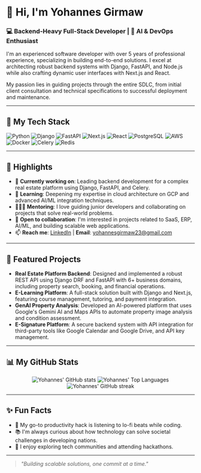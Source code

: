 # 👋 Hi, I'm Yohannes Girmaw

### 💻 Backend-Heavy Full-Stack Developer | 🚀 AI & DevOps Enthusiast

I'm an experienced software developer with over 5 years of professional experience, specializing in building end-to-end solutions. I excel at architecting robust backend systems with Django, FastAPI, and Node.js while also crafting dynamic user interfaces with Next.js and React.

My passion lies in guiding projects through the entire SDLC, from initial client consultation and technical specifications to successful deployment and maintenance.

---

## 🚀 My Tech Stack

![Python](https://img.shields.io/badge/Python-3776AB?style=for-the-badge&logo=python&logoColor=white)
![Django](https://img.shields.io/badge/Django-092E20?style=for-the-badge&logo=django&logoColor=white)
![FastAPI](https://img.shields.io/badge/FastAPI-005571?style=for-the-badge&logo=fastapi&logoColor=white)
![Next.js](https://img.shields.io/badge/Next.js-000000?style=for-the-badge&logo=nextdotjs&logoColor=white)
![React](https://img.shields.io/badge/React-20232A?style=for-the-badge&logo=react&logoColor=61DAFB)
![PostgreSQL](https://img.shields.io/badge/PostgreSQL-316192?style=for-the-badge&logo=postgresql&logoColor=white)
![AWS](https://img.shields.io/badge/AWS-232F3E?style=for-the-badge&logo=amazonaws&logoColor=white)
![Docker](https://img.shields.io/badge/Docker-2496ED?style=for-the-badge&logo=docker&logoColor=white)
![Celery](https://img.shields.io/badge/Celery-378A3C?style=for-the-badge&logo=celery&logoColor=white)
![Redis](https://img.shields.io/badge/Redis-DC382D?style=for-the-badge&logo=redis&logoColor=white)

---

## 🌟 Highlights

* 🔭 **Currently working on**: Leading backend development for a complex real estate platform using Django, FastAPI, and Celery.
* 🌱 **Learning**: Deepening my expertise in cloud architecture on GCP and advanced AI/ML integration techniques.
* 🧑‍🤝‍🧑 **Mentoring**: I love guiding junior developers and collaborating on projects that solve real-world problems.
* 🤝 **Open to collaboration**: I'm interested in projects related to SaaS, ERP, AI/ML, and building scalable web applications.
* 📫 **Reach me**: [LinkedIn](https://linkedin.com/in/yohannesgirmaw) | **Email**: yohannesgirmaw23@gmail.com

---

## 📌 Featured Projects

* **Real Estate Platform Backend**: Designed and implemented a robust REST API using Django DRF and FastAPI with 6+ business domains, including property search, booking, and financial operations.
* **E-Learning Platform**: A full-stack solution built with Django and Next.js, featuring course management, tutoring, and payment integration.
* **GenAI Property Analysis**: Developed an AI-powered platform that uses Google's Gemini AI and Maps APIs to automate property image analysis and condition assessment.
* **E-Signature Platform**: A secure backend system with API integration for third-party tools like Google Calendar and Google Drive, and API key management.

---

## 📊 My GitHub Stats

<p align="center">
  <img src="https://github-readme-stats.vercel.app/api?username=yohannesgirmaw&show_icons=true&theme=radical&hide_border=true" alt="Yohannes' GitHub stats" />
  <img src="https://github-readme-stats.vercel.app/api/top-langs/?username=yohannesgirmaw&layout=compact&theme=radical&hide_border=true" alt="Yohannes' Top Languages" />
  <img src="https://streak-stats.demolab.com?user=yohannesgirmaw&theme=radical&hide_border=true" alt="Yohannes' GitHub streak" />
</p>

---

## ✨ Fun Facts

* 🎵 My go-to productivity hack is listening to lo-fi beats while coding.
* 📚 I'm always curious about how technology can solve societal challenges in developing nations.
* 🧩 I enjoy exploring tech communities and attending hackathons.

---

> *"Building scalable solutions, one commit at a time."*
